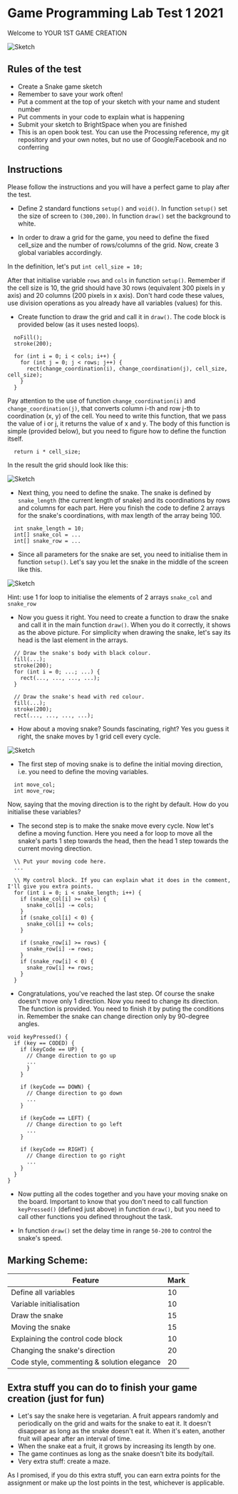 # Game Programming Lab Test 1 2021

Welcome to YOUR 1ST GAME CREATION

![Sketch](images/labtest1_snake_game.png)

## Rules of the test
- Create a Snake game sketch
- Remember to save your work often!
- Put a comment at the top of your sketch with your name and student number
- Put comments in your code to explain what is happening
- Submit your sketch to BrightSpace when you are finished
- This is an open book test. You can use the Processing reference, my git repository and your own notes, but no use of Google/Facebook and no conferring


## Instructions
Please follow the instructions and you will have a perfect game to play after the test.

- Define 2 standard functions ```setup()``` and ```void()```. In function ```setup()``` set the size of screen to ```(300,200)```. In function ```draw()``` set the background to white.

- In order to draw a grid for the game, you need to define the fixed cell_size and the number of rows/columns of the grid. Now, create 3 global variables accordingly.

In the definition, let's put ```int cell_size = 10;``` 

After that initialise variable ```rows``` and ```cols``` in function ```setup()```. Remember if the cell size is 10, the grid should have 30 rows (equivalent 300 pixels in y axis) and 20 columns (200 pixels in x axis). Don't hard code these values, use division operations as you already have all variables (values) for this.

- Create function to draw the grid and call it in ```draw()```. The code block is provided below (as it uses nested loops).
```
  noFill();
  stroke(200);
  
  for (int i = 0; i < cols; i++) {
    for (int j = 0; j < rows; j++) {
      rect(change_coordination(i), change_coordination(j), cell_size, cell_size);
    }
  }
```

Pay attention to the use of function ```change_coordination(i)``` and ```change_coordination(j)```, that converts column i-th and row j-th to coordination (x, y) of the cell. You need to write this function, that we pass the value of i or j, it returns the value of x and y. The body of this function is simple (provided below), but you need to figure how to define the function itself.
```
  return i * cell_size;
```

In the result the grid should look like this:

![Sketch](images/labtest1_board.png)

- Next thing, you need to define the snake. The snake is defined by ```snake_length``` (the current length of snake) and its coordinations by rows and columns for each part. Here you finish the code to define 2 arrays for the snake's coordinations, with max length of the array being 100.
```
  int snake_length = 10;
  int[] snake_col = ...
  int[] snake_row = ...
``` 

- Since all parameters for the snake are set, you need to initialise them in function ```setup()```. Let's say you let the snake in the middle of the screen like this.

![Sketch](images/labtest1_snake.png)

Hint: use 1 for loop to initialise the elements of 2 arrays ```snake_col``` and ```snake_row```

- Now you guess it right. You need to create a function to draw the snake and call it in the main function ```draw()```. When you do it correctly, it shows as the above picture. For simplicity when drawing the snake, let's say its head is the last element in the arrays.
```
  // Draw the snake's body with black colour.
  fill(...);
  stroke(200);
  for (int i = 0; ...; ...) {
    rect(..., ..., ..., ...);
  }
  
  // Draw the snake's head with red colour.
  fill(...);
  stroke(200);
  rect(..., ..., ..., ...);
```

- How about a moving snake? Sounds fascinating, right? Yes you guess it right, the snake moves by 1 grid cell every cycle.

![Sketch](images/labtest1_snake_move.png)

- The first step of moving snake is to define the initial moving direction, i.e. you need to define the moving variables.
```
  int move_col;
  int move_row;
```
Now, saying that the moving direction is to the right by default. How do you initialise these variables?

- The second step is to make the snake move every cycle. Now let's define a moving function. Here you need a for loop to move all the snake's parts 1 step towards the head, then the head 1 step towards the current moving direction.
```
  \\ Put your moving code here.
  ...
  
  \\ My control block. If you can explain what it does in the comment, I'll give you extra points.
  for (int i = 0; i < snake_length; i++) {
    if (snake_col[i] >= cols) {
      snake_col[i] -= cols;
    }
    if (snake_col[i] < 0) {
      snake_col[i] += cols;
    }
    
    if (snake_row[i] >= rows) {
      snake_row[i] -= rows;
    }
    if (snake_row[i] < 0) {
      snake_row[i] += rows;
    }
  }
```

- Congratulations, you've reached the last step. Of course the snake doesn't move only 1 direction. Now you need to change its direction. The function is provided. You need to finish it by puting the conditions in. Remember the snake can change direction only by 90-degree angles.
```
void keyPressed() {
  if (key == CODED) {
    if (keyCode == UP) {
      // Change direction to go up
      ...
      }
    }
    
    if (keyCode == DOWN) {
      // Change direction to go down
      ...
    }
    
    if (keyCode == LEFT) {
      // Change direction to go left
      ...
    }
    
    if (keyCode == RIGHT) {
      // Change direction to go right
      ...
    }
  }
}
```

- Now putting all the codes together and you have your moving snake on the board. Important to know that you don't need to call function ```keyPressed()``` (defined just above) in function ```draw()```, but you need to call other functions you defined throughout the task. 

- In function ```draw()``` set the delay time in range ```50-200``` to control the snake's speed.


## Marking Scheme:

| Feature | Mark |
|---------|------|
| Define all variables | 10 |
| Variable initialisation | 10 |
| Draw the snake | 15 |
| Moving the snake | 15 |
| Explaining the control code block | 10 |
| Changing the snake's direction | 20 |
| Code style, commenting & solution elegance | 20 |

## Extra stuff you can do to finish your game creation (just for fun)

- Let's say the snake here is vegetarian. A fruit appears randomly and periodically on the grid and waits for the snake to eat it. It doesn't disappear as long as the snake doesn't eat it. When it's eaten, another fruit will apear after an interval of time.
- When the snake eat a fruit, it grows by increasing its length by one.
- The game continues as long as the snake doesn't bite its body/tail.
- Very extra stuff: create a maze.

As I promised, if you do this extra stuff, you can earn extra points for the assignment or make up the lost points in the test, whichever is applicable.

